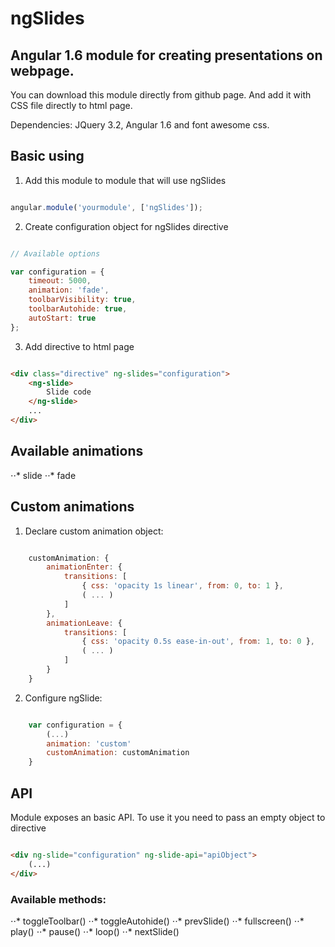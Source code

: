 # ngSlides
## Angular 1.6 module for creating presentations on webpage.

You can download this module directly from github page. And add it with CSS file directly to html page.

Dependencies: JQuery 3.2, Angular 1.6 and font awesome css.

## Basic using

1. Add this module to module that will use ngSlides

```javascript

angular.module('yourmodule', ['ngSlides']);
```

2. Create configuration object for ngSlides directive

```javascript

// Available options

var configuration = {
    timeout: 5000,
    animation: 'fade',
    toolbarVisibility: true,
    toolbarAutohide: true,
    autoStart: true
};
```

3. Add directive to html page

```html

<div class="directive" ng-slides="configuration">
    <ng-slide>
        Slide code
    </ng-slide>
    ...
</div>
```

## Available animations

⋅⋅* slide
⋅⋅* fade

## Custom animations

1. Declare custom animation object:

```javascript

    customAnimation: {
        animationEnter: {
            transitions: [
                { css: 'opacity 1s linear', from: 0, to: 1 },
                ( ... )
            ]
        },
        animationLeave: {
            transitions: [
                { css: 'opacity 0.5s ease-in-out', from: 1, to: 0 },
                ( ... )
            ]
        }
    }
```

2. Configure ngSlide:

```javascript

    var configuration = {
        (...)
        animation: 'custom'
        customAnimation: customAnimation
    }
```

## API

Module exposes an basic API. To use it you need to pass an empty object to directive

```html

<div ng-slide="configuration" ng-slide-api="apiObject">
    (...)
</div>
```

### Available methods:

⋅⋅* toggleToolbar()
⋅⋅* toggleAutohide()
⋅⋅* prevSlide()
⋅⋅* fullscreen()
⋅⋅* play()
⋅⋅* pause()
⋅⋅* loop()
⋅⋅* nextSlide()
